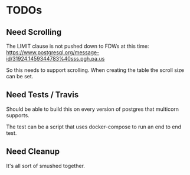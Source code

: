 TODOs
=====

Need Scrolling
--------------

The LIMIT clause is not pushed down to FDWs at this time: https://www.postgresql.org/message-id/31924.1459344783%40sss.pgh.pa.us

So this needs to support scrolling. When creating the table the scroll size can be set.

Need Tests / Travis
-------------------

Should be able to build this on every version of postgres that multicorn supports.

The test can be a script that uses docker-compose to run an end to end test.

Need Cleanup
------------

It's all sort of smushed together.
